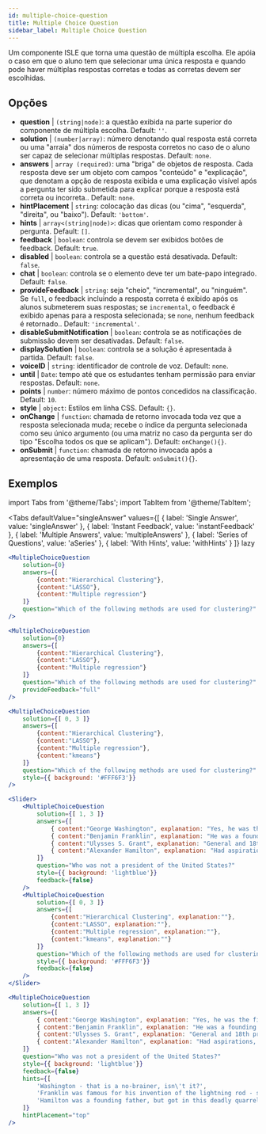 ```yaml
---
id: multiple-choice-question 
title: Multiple Choice Question
sidebar_label: Multiple Choice Question
---
```


Um componente ISLE que torna uma questão de múltipla escolha. Ele apóia o caso em que o aluno tem que selecionar uma única resposta e quando pode haver múltiplas respostas corretas e todas as corretas devem ser escolhidas.

## Opções

* __question__ | `(string|node)`: a questão exibida na parte superior do componente de múltipla escolha. Default: `''`.
* __solution__ | `(number|array)`: número denotando qual resposta está correta ou uma "arraia" dos números de resposta corretos no caso de o aluno ser capaz de selecionar múltiplas respostas. Default: `none`.
* __answers__ | `array (required)`: uma "briga" de objetos de resposta. Cada resposta deve ser um objeto com campos "conteúdo" e "explicação", que denotam a opção de resposta exibida e uma explicação visível após a pergunta ter sido submetida para explicar porque a resposta está correta ou incorreta.. Default: `none`.
* __hintPlacement__ | `string`: colocação das dicas (ou "cima", "esquerda", "direita", ou "baixo"). Default: `'bottom'`.
* __hints__ | `array<(string|node)>`: dicas que orientam como responder à pergunta. Default: `[]`.
* __feedback__ | `boolean`: controla se devem ser exibidos botões de feedback. Default: `true`.
* __disabled__ | `boolean`: controla se a questão está desativada. Default: `false`.
* __chat__ | `boolean`: controla se o elemento deve ter um bate-papo integrado. Default: `false`.
* __provideFeedback__ | `string`: seja "cheio", "incremental", ou "ninguém". Se `full`, o feedback incluindo a resposta correta é exibido após os alunos submeterem suas respostas; se `incremental`, o feedback é exibido apenas para a resposta selecionada; se `none`, nenhum feedback é retornado.. Default: `'incremental'`.
* __disableSubmitNotification__ | `boolean`: controla se as notificações de submissão devem ser desativadas. Default: `false`.
* __displaySolution__ | `boolean`: controla se a solução é apresentada à partida. Default: `false`.
* __voiceID__ | `string`: identificador de controle de voz. Default: `none`.
* __until__ | `Date`: tempo até que os estudantes tenham permissão para enviar respostas. Default: `none`.
* __points__ | `number`: número máximo de pontos concedidos na classificação. Default: `10`.
* __style__ | `object`: Estilos em linha CSS. Default: `{}`.
* __onChange__ | `function`: chamada de retorno invocada toda vez que a resposta selecionada muda; recebe o índice da pergunta selecionada como seu único argumento (ou uma matriz no caso da pergunta ser do tipo "Escolha todos os que se aplicam"). Default: `onChange(){}`.
* __onSubmit__ | `function`: chamada de retorno invocada após a apresentação de uma resposta. Default: `onSubmit(){}`.


## Exemplos

import Tabs from '@theme/Tabs';
import TabItem from '@theme/TabItem';

<Tabs
    defaultValue="singleAnswer"
    values={[
        { label: 'Single Answer', value: 'singleAnswer' },
        { label: 'Instant Feedback', value: 'instantFeedback' },
        { label: 'Multiple Answers', value: 'multipleAnswers' },
        { label: 'Series of Questions', value: 'aSeries' },
        { label: 'With Hints', value: 'withHints' }
    ]}
    lazy
>

<TabItem value="singleAnswer">

```jsx live
<MultipleChoiceQuestion
    solution={0}
    answers={[
        {content:"Hierarchical Clustering"},
        {content:"LASSO"},
        {content:"Multiple regression"}
    ]}
    question="Which of the following methods are used for clustering?"
/>
```

</TabItem>

<TabItem value="instantFeedback">

```jsx live
<MultipleChoiceQuestion
    solution={0}
    answers={[
        {content:"Hierarchical Clustering"},
        {content:"LASSO"},
        {content:"Multiple regression"}
    ]}
    question="Which of the following methods are used for clustering?"
    provideFeedback="full"
/>
```

</TabItem>

<TabItem value="multipleAnswers">

```jsx live
<MultipleChoiceQuestion
    solution={[ 0, 3 ]}
    answers={[
        {content:"Hierarchical Clustering"},
        {content:"LASSO"},
        {content:"Multiple regression"},
        {content:"kmeans"}
    ]}
    question="Which of the following methods are used for clustering?"
    style={{ background: '#FFF6F3'}}
/>
```

</TabItem>

<TabItem value="aSeries">

```jsx live
<Slider>
    <MultipleChoiceQuestion
        solution={[ 1, 3 ]}
        answers={[
            { content:"George Washington", explanation: "Yes, he was the first president." },
            { content:"Benjamin Franklin", explanation: "He was a founding father."},
            { content:"Ulysses S. Grant", explanation: "General and 18th president." },
            { content:"Alexander Hamilton", explanation: "Had aspirations, but died in a duel." }
        ]}
        question="Who was not a president of the United States?"
        style={{ background: 'lightblue'}}
        feedback={false}
    />
    <MultipleChoiceQuestion
        solution={[ 0, 3 ]}
        answers={[
            {content:"Hierarchical Clustering", explanation:""},
            {content:"LASSO", explanation:""},
            {content:"Multiple regression", explanation:""},
            {content:"kmeans", explanation:""}
        ]}
        question="Which of the following methods are used for clustering?"
        style={{ background: '#FFF6F3'}}
        feedback={false}
    />
</Slider>
```

</TabItem>

<TabItem value="withHints">

```jsx live
<MultipleChoiceQuestion
    solution={[ 1, 3 ]}
    answers={[
        { content:"George Washington", explanation: "Yes, he was the first president." },
        { content:"Benjamin Franklin", explanation: "He was a founding father."},
        { content:"Ulysses S. Grant", explanation: "General and 18th president." },
        { content:"Alexander Hamilton", explanation: "Had aspirations, but died in a duel." }
    ]}
    question="Who was not a president of the United States?"
    style={{ background: 'lightblue'}}
    feedback={false}
    hints={[
        'Washington - that is a no-brainer, isn\'t it?',
        'Franklin was famous for his invention of the lightning rod - so why become more?',
        'Hamilton was a founding father, but got in this deadly quarrel with Aaron Burr.',
    ]}
    hintPlacement="top"
/>
```

</TabItem>

</Tabs>

